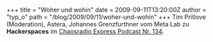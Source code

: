 +++
title = "Woher und wohin"
date = 2009-09-11T13:20:00Z
author = "typ_o"
path = "/blog/2009/09/11/woher-und-wohin"
+++
Tim Pritlove (Moderation), Astera, Johannes Grenzfurthner vom Meta Lab
zu **Hackerspaces** im [Chaosradio Express Podcast
Nr. 134](http://chaosradio.ccc.de/cre134.html).
